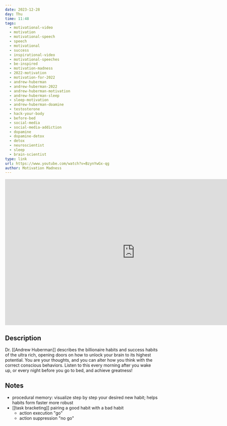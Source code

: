 ```yaml
---
date: 2023-12-28
day: Thu
time: 11:48
tags:
  - motivational-video
  - motivation
  - motivational-speech
  - speech
  - motivational
  - success
  - inspirational-video
  - motivational-speeches
  - be-inspired
  - motivation-madness
  - 2022-motivation
  - motivation-for-2022
  - andrew-huberman
  - andrew-huberman-2022
  - andrew-huberman-motivation
  - andrew-huberman-sleep
  - sleep-motivation
  - andrew-huberman-doamine
  - testosterone
  - hack-your-body
  - before-bed
  - social-media
  - social-media-addiction
  - dopamine
  - dopamine-detox
  - detox
  - neuroscientist
  - sleep
  - brain-scientist
type: link
url: https://www.youtube.com/watch?v=BzynYwGx-qg
author: Motivation Madness
---
```


<iframe width="854" height="480" src="https://www.youtube.com/embed/BzynYwGx-qg" title="YouTube video player" frameborder="0" allow="accelerometer; autoplay; clipboard-write; encrypted-media; gyroscope; picture-in-picture" allowfullscreen></iframe>

## Description
Dr. [[Andrew Huberman]] describes the billionaire habits and success habits of the ultra rich, opening doors on how to unlock your brain to its highest potential. You are your thoughts, and you can alter how you think with the correct conscious behaviors. Listen to this every morning after you wake up, or every night before you go to bed, and achieve greatness!

## Notes
- procedural memory: visualize step by step your desired new habit; helps habits form faster more robust
- [[task bracketing]] pairing a good habit with a bad habit
	- action execution "go"
	- action suppression "no go"
